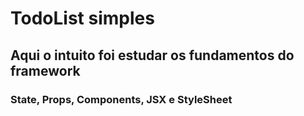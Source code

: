 # TodoList simples
## Aqui o intuito foi estudar os fundamentos do framework
### State, Props, Components, JSX e StyleSheet
